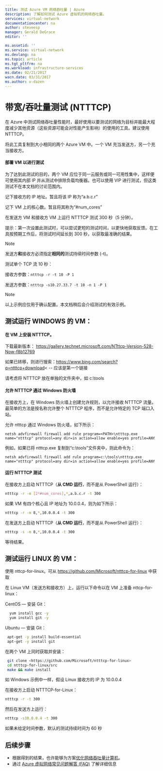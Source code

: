 ```yaml
---
title: 测试 Azure VM 网络吞吐量 | Azure
description: 了解如何测试 Azure 虚拟机的网络吞吐量。
services: virtual-network
documentationcenter: na
author: steveesp
manager: Gerald DeGrace
editor: ''

ms.assetid: ''
ms.service: virtual-network
ms.devlang: na
ms.topic: article
ms.tgt_pltfrm: na
ms.workload: infrastructure-services
ms.date: 02/21/2017
wacn.date: 03/31/2017
ms.author: v-dazen
---
```


# 带宽/吞吐量测试 (NTTTCP)

在 Azure 中测试网络吞吐量性能时，最好使用以要测试的网络为目标并能最大程度减少其他资源（这些资源可能会对性能产生影响）的使用的工具。建议使用 NTTTCP。

将此工具复制到大小相同的两个 Azure VM 中。一个 VM 充当发送方，另一个充当接收方。

#### 部署 VM 以进行测试
为了达到此测试的目的，两个 VM 应位于同一云服务或同一可用性集中，这样便可使用其内部 IP 并从测试中排除负载均衡器。也可以使用 VIP 进行测试，但这类测试不在本文档的讨论范围内。

记下接收方的 IP 地址。暂且将该 IP 称为“a.b.c.r”

记下 VM 上的核心数。暂且将其称为“#num\_cores”

在发送方 VM 和接收方 VM 上运行 NTTTCP 测试 300 秒（5 分钟）。

提示：第一次设置此测试时，可以尝试更短的测试时间，以更快地获取反馈。在工具按预期工作后，将测试时间延长到 300 秒，以获取最准确的结果。

> [!NOTE]
> 发送方**和**接收方必须指定**相同的**测试持续时间参数 (-t)。

测试单个 TCP 流 10 秒：

接收方参数：`ntttcp -r -t 10 -P 1`

发送方参数：`ntttcp -s10.27.33.7 -t 10 -n 1 -P 1`

> [!NOTE]
> 以上示例应仅用于确认配置。本文档稍后会介绍测试的有效示例。

## 测试运行 WINDOWS 的 VM：

#### 在 VM 上安装 NTTTCP。

下载最新版本：
<https://gallery.technet.microsoft.com/NTttcp-Version-528-Now-f8b12769>

如果已转移，则进行搜索：<https://www.bing.com/search?q=ntttcp+download>< -- 应该是第一个链接

请考虑将 NTTTCP 放在单独的文件夹中，如 c:\\tools

#### 允许 NTTTCP 通过 Windows 防火墙
在接收方上，在 Windows 防火墙上创建允许规则，以允许接收 NTTTCP 流量。最简单的方法是按名称允许整个 NTTTCP 程序，而不是允许特定的 TCP 端口入站。

允许 ntttcp 通过 Windows 防火墙，如下所示：

```
netsh advfirewall firewall add rule program=<PATH>\ntttcp.exe name="ntttcp" protocol=any dir=in action=allow enable=yes profile=ANY
```

例如，如果已将 ntttcp.exe 复制到“c:\\tools”文件夹中，则此命令为：

```
netsh advfirewall firewall add rule program=c:\tools\ntttcp.exe name="ntttcp" protocol=any dir=in action=allow enable=yes profile=ANY
```

#### 运行 NTTTCP 测试

在接收方上启动 NTTTCP（**从 CMD 运行**，而不是从 PowerShell 运行）：

```bash
ntttcp -r -m [2*#num_cores],*,a.b.c.r -t 300
```

如果 VM 有四个核心且 IP 地址为 10.0.0.4，则为如下所示：

```bash
ntttcp -r -m 8,*,10.0.0.4 -t 300
```

在发送方上启动 NTTTCP（**从 CMD 运行**，而不是从 PowerShell 运行）：

```bash
ntttcp -s -m 8,*,10.0.0.4 -t 300
```

等待结果。

## 测试运行 LINUX 的 VM：

使用 nttcp-for-linux。可从 <https://github.com/Microsoft/ntttcp-for-linux> 中获取

在 Linux VM（发送方和接收方）上，运行以下命令以在 VM 上准备 nttcp-for-linux：

CentOS — 安装 Git：

```bash
  yum install gcc -y  
  yum install git -y
```

Ubuntu — 安装 Git：

```bash
 apt-get -y install build-essential  
 apt-get -y install git
```

在两个 VM 上同时获取并安装：

```bash
 git clone <https://github.com/Microsoft/ntttcp-for-linux>
 cd ntttcp-for-linux/src
 make && make install
```

如 Windows 示例中一样，假设 Linux 接收方的 IP 为 10.0.0.4

在接收方上启动 NTTTCP-for-Linux：

```bash
ntttcp -r -t 300
```

然后在发送方上运行：

```bash
ntttcp -s10.0.0.4 -t 300
```

如果未给定时间参数，默认的测试持续时间为 60 秒

## 后续步骤
* 根据得到的结果，也许能够为方案[优化网络吞吐量计算机](./virtual-network-optimize-network-bandwidth.md)。
* 通过 [Azure 虚拟网络常见问题解答 (FAQ)](./virtual-networks-faq.md) 了解详细信息

<!---HONumber=Mooncake_0327_2017-->